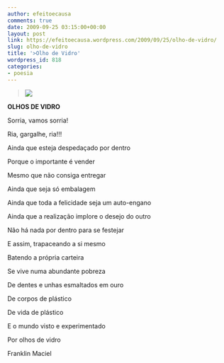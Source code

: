 ```yaml
---
author: efeitoecausa
comments: true
date: 2009-09-25 03:15:00+00:00
layout: post
link: https://efeitoecausa.wordpress.com/2009/09/25/olho-de-vidro/
slug: olho-de-vidro
title: '>Olho de Vidro'
wordpress_id: 818
categories:
- poesia
---
```


>[![](http://img.alibaba.com/photo/11534934/Parer_Weight_Glass_Eyes_For_Doll.jpg)](http://img.alibaba.com/photo/11534934/Parer_Weight_Glass_Eyes_For_Doll.jpg)
  
	 	 	 	 	 	  

**OLHOS DE VIDRO**


  


Sorria, vamos sorria!

Ria, gargalhe, ria!!!

Ainda que esteja despedaçado por dentro

Porque o importante é vender

Mesmo que não consiga entregar


  


Ainda que seja só embalagem

Ainda que toda a felicidade seja um auto-engano

Ainda que a realização implore o desejo do outro

Não há nada por dentro para se festejar


  


E assim, trapaceando a si mesmo

Batendo a própria carteira

Se vive numa abundante pobreza

De dentes e unhas esmaltados em ouro

De corpos de plástico

De vida de plástico


  


E o mundo visto e experimentado

Por olhos de vidro


  


Franklin Maciel
